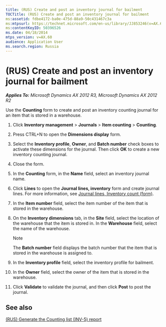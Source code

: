 ```yaml
---
title: (RUS) Create and post an inventory journal for bailment
TOCTitle: (RUS) Create and post an inventory journal for bailment
ms:assetid: fdbe4172-ba0e-475d-88a9-50c431467c3a
ms:mtpsurl: https://technet.microsoft.com/en-us/library/JJ853246(v=AX.60)
ms:contentKeyID: 50396526
ms.date: 04/18/2014
mtps_version: v=AX.60
audience: Application User
ms.search.region: Russia
---
```


# (RUS) Create and post an inventory journal for bailment 


_**Applies To:** Microsoft Dynamics AX 2012 R3, Microsoft Dynamics AX 2012 R2_

Use the **Counting** form to create and post an inventory counting journal for an item that is stored in a warehouse.

1.  Click **Inventory management** \> **Journals** \> **Item counting** \> **Counting**.

2.  Press CTRL+N to open the **Dimensions display** form.

3.  Select the **Inventory profile**, **Owner**, and **Batch number** check boxes to activate these dimensions for the journal. Then click **OK** to create a new inventory counting journal.

4.  Close the form.

5.  In the **Counting** form, in the **Name** field, select an inventory journal name.

6.  Click **Lines** to open the **Journal lines, inventory** form and create journal lines. For more information, see [Journal lines, Inventory count (form)](https://technet.microsoft.com/en-us/library/aa599389\(v=ax.60\)).

7.  In the **Item number** field, select the item number of the item that is stored in the warehouse.

8.  On the **Inventory dimensions** tab, in the **Site** field, select the location of the warehouse that the item is stored in. In the **Warehouse** field, select the name of the warehouse.
    

    > [!NOTE]
    > <P>The <STRONG>Batch number</STRONG> field displays the batch number that the item that is stored in the warehouse is assigned to.</P>



9.  In the **Inventory profile** field, select the inventory profile for bailment.

10. In the **Owner** field, select the owner of the item that is stored in the warehouse.

11. Click **Validate** to validate the journal, and then click **Post** to post the journal.

## See also

[(RUS) Generate the Counting list (INV-5) report](rus-generate-the-counting-list-inv-5-report.md)

  


